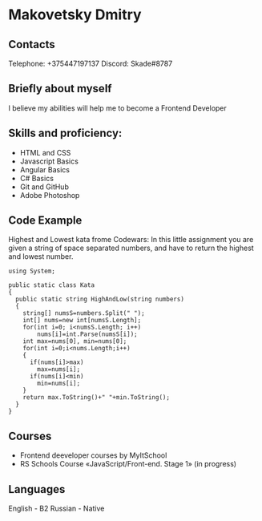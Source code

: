 # Makovetsky Dmitry


## Contacts

Telephone: +375447197137
Discord: Skade#8787


## Briefly about myself
I believe my abilities will help me to become a Frontend Developer


## Skills and proficiency:
* HTML and CSS
* Javascript Basics
* Angular Basics
* C# Basics
* Git and GitHub
* Adobe Photoshop


## Code Example
Highest and Lowest kata frome Codewars: In this little assignment you are given a string of space separated numbers, and have to return the highest and lowest number.
```
using System;

public static class Kata
{
  public static string HighAndLow(string numbers)
  {
    string[] numsS=numbers.Split(" ");
    int[] nums=new int[numsS.Length];
    for(int i=0; i<numsS.Length; i++)
        nums[i]=int.Parse(numsS[i]);
    int max=nums[0], min=nums[0];
    for(int i=0;i<nums.Length;i++)
    {
      if(nums[i]>max)
        max=nums[i];
      if(nums[i]<min)
        min=nums[i];
    }
    return max.ToString()+" "+min.ToString();
  }
}
```


## Courses
* Frontend deeveloper courses by MyItSchool
* RS Schools Course «JavaScript/Front-end. Stage 1» (in progress)


## Languages
English - B2
Russian - Native

